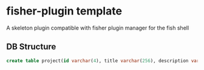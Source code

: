 # fisher-plugin template

A skeleton plugin compatible with fisher plugin manager for the fish shell

## DB Structure

```sql
create table project(id varchar(4), title varchar(256), description varchar(1024), path varchar(1024), shortname varchar(16))
```


